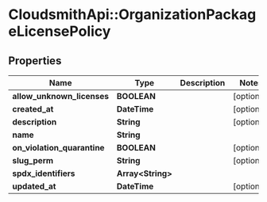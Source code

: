 # CloudsmithApi::OrganizationPackageLicensePolicy

## Properties
Name | Type | Description | Notes
------------ | ------------- | ------------- | -------------
**allow_unknown_licenses** | **BOOLEAN** |  | [optional] 
**created_at** | **DateTime** |  | [optional] 
**description** | **String** |  | [optional] 
**name** | **String** |  | 
**on_violation_quarantine** | **BOOLEAN** |  | [optional] 
**slug_perm** | **String** |  | [optional] 
**spdx_identifiers** | **Array&lt;String&gt;** |  | 
**updated_at** | **DateTime** |  | [optional] 


